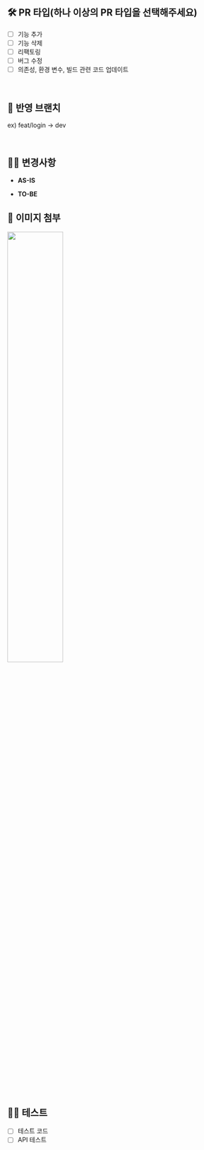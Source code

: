 ## 🛠️ PR 타입(하나 이상의 PR 타입을 선택해주세요)

- [ ] 기능 추가
- [ ] 기능 삭제
- [ ] 리팩토링
- [ ] 버그 수정
- [ ] 의존성, 환경 변수, 빌드 관련 코드 업데이트

<br/>

## 💾 반영 브랜치

ex) feat/login -> dev

<br/>

## 👨‍🔧 변경사항

<!-- 이 PR에서 어떤점들이 변경되었는지 기술해주세요. 가급적이면 as-is, to-be를 활용해서 작성해주세요.  -->

- **AS-IS**

- **TO-BE**
  <br />

## 🎨 이미지 첨부

<!-- 이미지 첨부는 자유 입니다. 하실분은 하시고 안하실 분은 안하셔도 됩니다. -->
<img src="파일주소" width="50%" height="50%"/>
<br/>

## 👨‍💻 테스트

<!-- 본 변경사항이 테스트가 되었는지 기술해주세요 -->

- [ ] 테스트 코드
- [ ] API 테스트

<br/>
